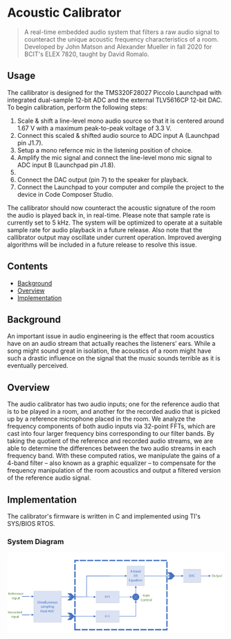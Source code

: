 # Acoustic Calibrator
>A real-time embedded audio system that filters a raw audio signal to counteract the unique acoustic frequency characteristics of a room. Developed by John Matson and Alexander Mueller in fall 2020 for BCIT's ELEX 7820, taught by David Romalo.

## Usage
The callibrator is designed for the TMS320F28027 Piccolo Launchpad with integrated dual-sample 12-bit ADC and the external TLV5616CP 12-bit DAC. To begin calibration, perform the following steps:
1. Scale & shift a line-level mono audio source so that it is centered around 1.67 V with a maximum peak-to-peak voltage of 3.3 V.
2. Connect this scaled & shifted audio source to ADC input A (Launchpad pin J1.7).
3. Setup a mono refernce mic in the listening position of choice.
4. Amplify the mic signal and connect the line-level mono mic signal to ADC input B (Launchpad pin J1.8).
5. 
6. Connect the DAC output (pin 7) to the speaker for playback.
7. Connect the Launchpad to your computer and compile the project to the device in Code Composer Studio.

The callibrator should now counteract the acoustic signature of the room the audio is played back in, in real-time. Please note that sample rate is currently set to 5 kHz. The system will be optimized to operate at a suitable sample rate for audio playback in a future release. Also note that the callibrator output may oscillate under current operation. Improved averging algorithms will be included in a future release to resolve this issue.

## Contents
* [Background](#background)
* [Overview](#overview)
* [Implementation](#implementation)

## Background
An important issue in audio engineering is the effect that room acoustics have on an audio stream that actually reaches the listeners’ ears. While a song might sound great in isolation, the acoustics of a room might have such a drastic influence on the signal that the music sounds terrible as it is eventually perceived.

## Overview
The audio calibrator has two audio inputs; one for the reference audio that is to be played in a room, and another for the recorded audio that is picked up by a reference microphone placed in the room. We analyze the frequency components of both audio inputs via 32-point FFTs, which are cast into four larger frequency bins corresponding to our filter bands. By taking the quotient of the reference and recorded audio streams, we are able to determine the differences between the two audio streams in each frequency band. With these computed ratios, we manipulate the gains of a 4-band filter – also known as a graphic equalizer – to compensate for the frequency manipulation of the room acoustics and output a filtered version of the reference audio signal.

## Implementation
The calibrator's firmware is written in C and implemented using TI's SYS/BIOS RTOS.

### System Diagram
![](readme-assets/block-diagram.png)
